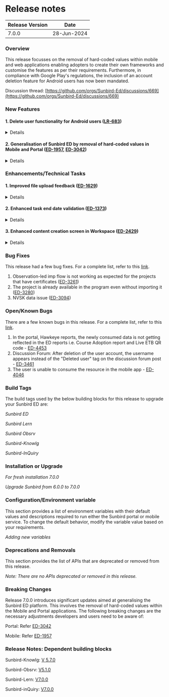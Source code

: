 # Release notes

<table data-full-width="true"><thead><tr><th>Release Version</th><th>Date</th></tr></thead><tbody><tr><td>7.0.0</td><td>28-Jun-2024</td></tr></tbody></table>

### Overview

This release focusses on the removal of hard-coded values within mobile and web applications enabling adopters to create their own frameworks and customise the features as per their requirements. Furthermore, in compliance with Google Play's regulations, the inclusion of an account deletion feature for Android users has now been mandated.

Discussion thread: [https://github.com/orgs/Sunbird-Ed/discussions/669](https://github.com/orgs/Sunbird-Ed/discussions/669)

### New Features

#### **1.** **Delete user functionality for Android users (**[**LR-683**](https://project-sunbird.atlassian.net/browse/LR-683)**)**

<details>

<summary>Details</summary>

Sunbird Mobile and Web app will comply with the [Google Play app's account deletion requirements](https://support.google.com/googleplay/android-developer/answer/13327111?hl=en#zippy=%2Cwhat-users-will-see-if-your-app-supports-account-deletion). It has mandated that if the app allows users to create their account, it must also allow users to request account deletion. This will establish transparency and give users control over their data.

The User Data policy's [Account Deletion Requirement](http://support.google.com/googleplay/android-developer/answer/13316080#account\_deletion) means that:&#x20;

1. All developers must complete new Data deletion questions in the Data safety form on the [**App content**](https://play.google.com/console/app/app-content/summary) page (Policy > App content) in Play Console.
2. If your app enables account creation, you must:
   * provide users with an in-app path to delete their app accounts and associated data; and&#x20;
   * provide a web link resource where users can request app account deletion and associated data deletion.&#x20;

For more details, refer to this [link](../../misc/misc-pages/minimal-build-properties-1.md).

</details>

#### **2.** Generalisation of Sunbird ED by r**emoval of hard-coded values in Mobile and Portal (**[**ED-1957**](https://project-sunbird.atlassian.net/browse/ED-1957)**,** [**ED-3042**](https://project-sunbird.atlassian.net/browse/ED-3042)**)**

<details>

<summary>Details</summary>

Previously, Sunbird ED supported only a single domain, i.e., Education. Now, adopters can create their framework and customise the features per their requirements.&#x20;

The features have been made dynamic by removing the hard-coded values in the portal and the mobile app.

#### **Note (only for existing adopters)**

1. **Portal -** Update the [menu bar forms](https://project-sunbird.atlassian.net/wiki/spaces/SUN/pages/3398729734/ED-Portal+Config+Changes+as+per+the+BMGS+Hardcoded+Removal#Menu-Bar-Form-Configuration-for-Sunbird-ED-\(BMGS\)-Reference).

From release-7.0.0, the hardcoding of ALL tab/global filters has been removed, and the menu bar forms have been modified within the ALL tab section inside the metadata object as `globalFilterConfig`

2. **Mobile -** Update the [framework config forms](https://project-sunbird.atlassian.net/wiki/spaces/SUN/pages/3452239908/Framework+Agnostics+Release+7.0.0#Form%3A-Framework\_update\_config).

Follow the links to configure the forms step-by-step for the [portal](https://project-sunbird.atlassian.net/wiki/spaces/SUN/pages/3434512396/ED-Portal+Framework+Agnostics+Release+7.0.0) and [mobile](https://project-sunbird.atlassian.net/wiki/spaces/SUN/pages/3452239908/Framework+Agnostics+Release+7.0.0#Form:-Framework\_update\_config).

</details>

### Enhancements/Technical Tasks

#### **1.** Improved file upload feedback **(**[**ED-1629**](https://project-sunbird.atlassian.net/browse/ED-1629)**)**

<details>

<summary>Details</summary>

Users will now see a pop-up message and an error icon if any files fail to upload when they submit or sync their projects. Users can also re-upload or remove the files with errors.

</details>

#### 2. Enhanced task end date validation ([ED-1373](https://project-sunbird.atlassian.net/browse/ED-1373))

<details>

<summary>Details</summary>

Users can now only set the task end date within the project start and end dates. Users will also get confirmation pop-ups if changing the project dates affects the task end dates.

</details>

#### 3. Enhanced content creation screen in Workspace ([ED-2429](https://project-sunbird.atlassian.net/browse/ED-2429))

<details>

<summary>Details</summary>

Currently, the workspace creation content is static and requires reconfiguration. To address this, the primary categories are made configurable.

A new form API that includes fields for code, category, and visibility to enable tile configuration is introduced. This will allow any adaptor to hide or modify categories without necessitating code changes in the future.

For more details, refer to [CO-724](https://project-sunbird.atlassian.net/browse/CO-724).

</details>

### Bug Fixes

This release had a few bug fixes. For a complete list, refer to this [link](https://project-sunbird.atlassian.net/issues/?jql=project%20%3D%20ED%20AND%20type%20%3D%20Bug%20AND%20status%20IN%20\(Done%2C%20%22In%20Validation%22\)%20AND%20sprint%20IN%20\(445%2C%20496\)%0AORDER%20BY%20created%20DESC).

1. Observation-led imp flow is not working as expected for the projects that have certificates ([ED-3261](https://project-sunbird.atlassian.net/browse/ED-3261))
2. The project is already available in the program even without importing it ([ED-3280](https://project-sunbird.atlassian.net/browse/ED-3280))
3. NVSK data issue ([ED-3094](https://project-sunbird.atlassian.net/browse/ED-3094))

### Open/Known Bugs

There are a few known bugs in this release. For a complete list, refer to this [link](https://project-sunbird.atlassian.net/issues/?filter=12872\&jql=status%20IN%20\(Open%2C%20%22Selected%20for%20Contribution%22%2C%20%22In%20Development%22%2C%20%22Failed%20Validation%22\)%0AAND%20affectedversion%20%3D%207.0.0%0AAND%20project%20%3D%20ED%0AAND%20type%20%3D%20Bug%0AORDER%20BY%20created%20DESC).

1. In the portal, Hawkeye reports, the newly consumed data is not getting reflected in the ED reports i.e. Course Adoption report and Live ETB QR code - [ED-4453](https://project-sunbird.atlassian.net/browse/ED-4453)
2. Discussion Forum: After deletion of the user account, the username appears instead of the "Deleted user" tag on the discussion forum post - [ED-3461](https://project-sunbird.atlassian.net/browse/ED-3461)
3. The user is unable to consume the resource in the mobile app - [ED-4046](https://project-sunbird.atlassian.net/browse/ED-4046)

### Build Tags

The build tags used by the below building blocks for this release to upgrade your Sunbird ED are:

_Sunbird ED_

_Sunbird Lern_

_Sunbird Obsrv_

_Sunbird-Knowlg_

_Sunbird-InQuiry_

### Installation or Upgrade

_For fresh installation 7.0.0_

_Upgrade Sunbird from 6.0.0 to 7.0.0_

### Configuration/Environment variable

This section provides a list of environment variables with their default values and descriptions required to run either the Sunbird portal or mobile service. To change the default behavior, modify the variable value based on your requirements.

_Adding new variables_

### Deprecations and Removals

This section provides the list of APIs that are deprecated or removed from this release.

_Note: There are no APIs deprecated or removed in this release._

### Breaking Changes

Release 7.0.0 introduces significant updates aimed at generalising the Sunbird ED platform. This involves the removal of hard-coded values within the Mobile and Portal applications. The following breaking changes are the necessary adjustments developers and users need to be aware of:

Portal: Refer [ED-3042](https://project-sunbird.atlassian.net/browse/ED-3042)

Mobile: Refer [ED-1957](https://project-sunbird.atlassian.net/browse/ED-1957)

### Release Notes: Dependent building blocks

Sunbird-Knowlg: [V 5.7.0](https://knowlg.sunbird.org/use/release-notes/release-5.7.0-latest)

Sunbird-Obsrv: [V5.1.0](https://obsrv.sunbird.org/use/release-notes/release-v-5.1.0)

Sunbird-Lern: [V7.0.0](https://lern.sunbird.org/use/release-notes/release-v-7.0.0)

Sunbird-inQuiry: [V7.0.0](https://inquiry.sunbird.org/use/release-notes/inquiry-release-v7.0.0-latest)
